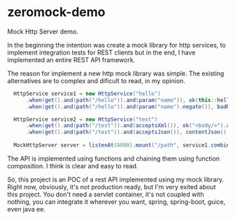 # zeromock-demo

Mock Http Server demo.

In the beginning the intention was create a mock library for http services, to implement integration tests for REST clients but in the end, I have implemented an entire REST API framework.

The reason for implement a new http mock library was simple. The existing alternatives are to complex and dificult to read, in my opinion.

```java
  HttpService service1 = new HttpService("hello")
      .when(get().and(path("/hello")).and(param("name")), ok(this::helloWorld))
      .when(get().and(path("/hello")).and(param("name").negate()), badRequest("missing parameter name"));

  HttpService service2 = new HttpService("test")
      .when(get().and(path("/test")).and(acceptsXml()), ok("<body/>").andThen(contentXml()))
      .when(get().and(path("/test")).and(acceptsJson()), contentJson().compose(ok("{ }")));
  
  MockHttpServer server = listenAt(8080).mount("/path", service1.combine(service2));

```

The API is implemented using functions and chaining them using function composition. I think is clear and easy to read.

So, this project is an POC of a rest API implemented using my mock library. Right now, obviously, it's not production ready, but I'm very exited about this project. You don't need a servlet container, it's not coupled with nothing, you can integrate it wherever you want, spring, spring-boot, guice, even java ee.
